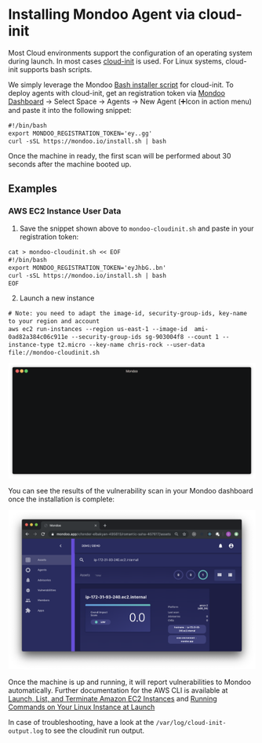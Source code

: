 # Installing Mondoo Agent via cloud-init

Most Cloud environments support the configuration of an operating system during launch. In most cases [cloud-init](https://cloudinit.readthedocs.io/en/latest/) is used. For Linux systems, cloud-init supports bash scripts. 

We simply leverage the Mondoo [Bash installer script](./bash) for cloud-init. To deploy agents with cloud-init, get an registration token via [Mondoo Dashboard](https://mondoo.app/) -> Select Space -> Agents -> New Agent (➕Icon in action menu) and paste it into the following snippet:

```
#!/bin/bash
export MONDOO_REGISTRATION_TOKEN='ey..gg'
curl -sSL https://mondoo.io/install.sh | bash
```

Once the machine in ready, the first scan will be performed about 30 seconds after the machine booted up. 

## Examples

### AWS EC2 Instance User Data

1. Save the snippet shown above to `mondoo-cloudinit.sh` and paste in your registration token:

```
cat > mondoo-cloudinit.sh << EOF
#!/bin/bash
export MONDOO_REGISTRATION_TOKEN='eyJhbG..bn'
curl -sSL https://mondoo.io/install.sh | bash
EOF
```

2. Launch a new instance

```
# Note: you need to adapt the image-id, security-group-ids, key-name to your region and account
aws ec2 run-instances --region us-east-1 --image-id  ami-0ad82a384c06c911e --security-group-ids sg-903004f8 --count 1 --instance-type t2.micro --key-name chris-rock --user-data file://mondoo-cloudinit.sh 
```

![Installing Mondoo Agent via cloudinit](../../assets/videos/mondoo-ec2-cloudinit-cli.gif)

You can see the results of the vulnerability scan in your Mondoo dashboard once the installation is complete:

![See agent in dashboard](../../assets/mondoo-ec2-cloudinit-cli.png)

Once the machine is up and running, it will report vulnerabilities to Mondoo automatically. Further documentation for the AWS CLI is available at [Launch, List, and Terminate Amazon EC2 Instances](https://docs.aws.amazon.com/cli/latest/userguide/cli-services-ec2-instances.html) and [Running Commands on Your Linux Instance at Launch](https://docs.aws.amazon.com/AWSEC2/latest/UserGuide/user-data.html)

In case of troubleshooting, have a look at the `/var/log/cloud-init-output.log` to see the cloudinit run output.
